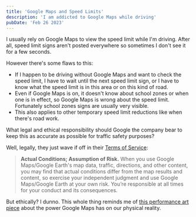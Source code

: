 ```yaml
---
title: 'Google Maps and Speed Limits'
description: 'I am addicted to Google Maps while driving'
pubDate: 'Feb 26 2023'
---
```


I usually rely on Google Maps to view the speed limit while I'm driving. After all, speed limit signs aren't posted everywhere so sometimes I don't see it for a few seconds.

However there's some flaws to this:

- If I happen to be driving without Google Maps and want to check the speed limit, I have to wait until the next speed limit sign, or I have to know what the speed limit is in this area or on this kind of road.
- Even if Google Maps is on, it doesn't know about school zones or when one is in effect, so Google Maps is wrong about the speed limit. Fortunately school zones signs are usually very visible.
- This also applies to other temporary speed limit reductions like when there's road work.

What legal and ethical responsibility should Google the company bear to keep this as accurate as possible for traffic safety purposes?

Well, legally, they just wave if off in their [Terms of Service](https://www.google.com/help/terms_maps/):

> **Actual Conditions; Assumption of Risk.** When you use Google Maps/Google Earth's map data, traffic, directions, and other content, you may find that actual conditions differ from the map results and content, so exercise your independent judgment and use Google Maps/Google Earth at your own risk. You’re responsible at all times for your conduct and its consequences.

But ethically? I dunno. This whole thing reminds me of [this performance art piece](https://www.simonweckert.com/googlemapshacks.html) about the power Google Maps has on our physical reality.

